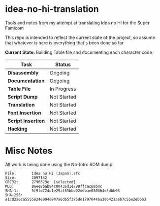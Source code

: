# idea-no-hi-translation
Tools and notes from my attempt at translating Idea no Hi for the Super Famicom

This repo is intended to reflect the current state of the project, so assume that whatever is here is everything that's been done so far

**Current State:** Building Table file and documenting each character code

| Task | Status |
|------|--------|
| **Disassembly** | Ongoing |
| **Documentation** | Ongoing |
| **Table File** | In Progress |
| **Script Dump** | Not Started |
| **Translation** | Not Started |
| **Font Insertion** | Not Started |
| **Script Insertion** | Not Started |
| **Hacking** | Not Started |

# Misc Notes

All work is being done using the No-Intro ROM dump:
```
File:       Idea no Hi (Japan).sfc
Size: 	    2097152
CRC32: 	    2796523e  [selected]
MD5: 	    8eee9bab94c00436d1e799ffcac88b4c
SHA-1: 	    5f9fd724d1e29af65bbd92d0bae030364e5dbb03
SHA-256:    a1c822eca5555e24e904e947a6db5f375de17970446a386421aeb7c55e2eb6b3 
```